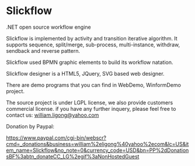 Slickflow
=========

.NET open source workflow engine

Slickflow is implemented by activity and transition iterative algorithm. 
It supports sequence, split/merge, sub-process, multi-instance, withdraw, sendback and reverse pattern.

Slickflow used BPMN graphic elements to build its workflow natation.

Slickflow designer is a HTML5, JQuery, SVG based web designer.

There are demo programs that you can find in WebDemo, WinformDemo project.

The source project is under LGPL license, we also provide customers commercial license. if you have any further inquery, please feel free to contact us:
william.ligong@yahoo.com


Donation by Paypal:

https://www.paypal.com/cgi-bin/webscr?cmd=_donations&business=william%2eligong%40yahoo%2ecom&lc=US&item_name=Slickflow&no_note=0&currency_code=USD&bn=PP%2dDonationsBF%3abtn_donateCC_LG%2egif%3aNonHostedGuest
